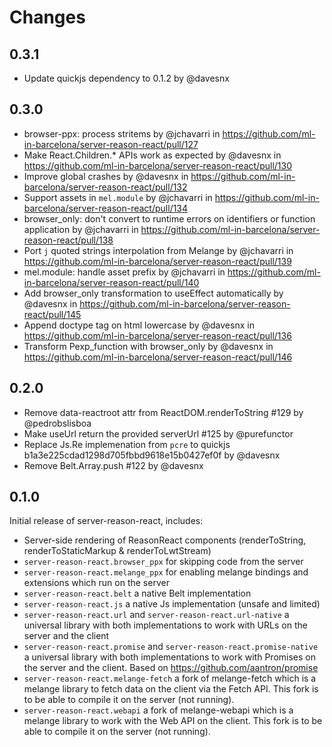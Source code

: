 # Changes

## 0.3.1

* Update quickjs dependency to 0.1.2 by @davesnx

## 0.3.0

* browser-ppx: process stritems by @jchavarri in https://github.com/ml-in-barcelona/server-reason-react/pull/127
* Make React.Children.* APIs work as expected by @davesnx in https://github.com/ml-in-barcelona/server-reason-react/pull/130
* Improve global crashes by @davesnx in https://github.com/ml-in-barcelona/server-reason-react/pull/132
* Support assets in `mel.module` by @jchavarri in https://github.com/ml-in-barcelona/server-reason-react/pull/134
* browser_only: don't convert to runtime errors on identifiers or function application by @jchavarri in https://github.com/ml-in-barcelona/server-reason-react/pull/138
* Port `j` quoted strings interpolation from Melange by @jchavarri in https://github.com/ml-in-barcelona/server-reason-react/pull/139
* mel.module: handle asset prefix by @jchavarri in https://github.com/ml-in-barcelona/server-reason-react/pull/140
* Add browser_only transformation to useEffect automatically by @davesnx in https://github.com/ml-in-barcelona/server-reason-react/pull/145
* Append doctype tag on html lowercase by @davesnx in https://github.com/ml-in-barcelona/server-reason-react/pull/136
* Transform Pexp_function with browser_only by @davesnx in https://github.com/ml-in-barcelona/server-reason-react/pull/146

## 0.2.0

- Remove data-reactroot attr from ReactDOM.renderToString #129 by @pedrobslisboa
- Make useUrl return the provided serverUrl #125 by @purefunctor
- Replace Js.Re implemenation from `pcre` to quickjs b1a3e225cdad1298d705fbbd9618e15b0427ef0f by @davesnx
- Remove Belt.Array.push #122 by @davesnx

## 0.1.0

Initial release of server-reason-react, includes:

- Server-side rendering of ReasonReact components (renderToString, renderToStaticMarkup & renderToLwtStream)
- `server-reason-react.browser_ppx` for skipping code from the server
- `server-reason-react.melange_ppx` for enabling melange bindings and extensions which run on the server
- `server-reason-react.belt` a native Belt implementation
- `server-reason-react.js` a native Js implementation (unsafe and limited)
- `server-reason-react.url` and `server-reason-react.url-native` a universal library with both implementations to work with URLs on the server and the client
- `server-reason-react.promise` and `server-reason-react.promise-native` a universal library with both implementations to work with Promises on the server and the client. Based on https://github.com/aantron/promise
- `server-reason-react.melange-fetch` a fork of melange-fetch which is a melange library to fetch data on the client via the Fetch API. This fork is to be able to compile it on the server (not running).
- `server-reason-react.webapi` a fork of melange-webapi which is a melange library to work with the Web API on the client. This fork is to be able to compile it on the server (not running).
